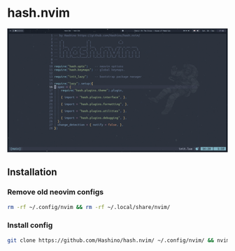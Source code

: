 # hash.nvim


![print](https://raw.githubusercontent.com/Hashino/hash.nvim/main/print.png)

## Installation

### Remove old neovim configs

```bash
rm -rf ~/.config/nvim && rm -rf ~/.local/share/nvim/
```

### Install config

```bash
git clone https://github.com/Hashino/hash.nvim/ ~/.config/nvim/ && nvim
```
